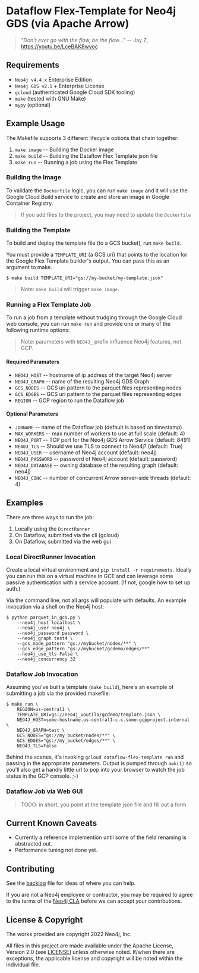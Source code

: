 # Dataflow Flex-Template for Neo4j GDS (via Apache Arrow)

> _"Don't ever go with the flow, be the flow..."_
>                      -- Jay Z, https://youtu.be/LceBAK8wyoc

## Requirements
* `Neo4j v4.4.x` Enterprise Edition
* `Neo4j GDS v2.1` + Enterprise License
* `gcloud` (authenticated Google Cloud SDK tooling)
* `make` (tested with GNU Make)
* `mypy` (optional)


## Example Usage
The Makefile supports 3 different lifecycle options that chain together:

1. `make image` -- Building the Docker image
2. `make build` -- Building the Dataflow Flex Template json file
3. `make run`   -- Running a job using the Flex Template

### Building the Image
To validate the `Dockerfile` logic, you can run `make image` and it will use the
Google Cloud Build service to create and store an image in Google Container
Registry.

> If you add files to the project, you may need to update the `Dockerfile`

### Building the Template
To build and deploy the template file (to a GCS bucket), run `make build`.

You must provide a `TEMPLATE_URI` (a GCS uri) that points to the location for
the Google Flex Template builder's output. You can pass this as an argument to
make.

```
$ make build TEMPLATE_URI="gs://my-bucket/my-template.json"
```

> Note: `make build` will trigger `make image`.

### Running a Flex Template Job
To run a job from a template without trudging through the Google Cloud web
console, you can run `make run` and provide one or many of the following runtime
options:

> Note: parameters with `NEO4J_` prefix influence Neo4j features, not GCP.

#### Required Paramaters
- `NEO4J_HOST` -- hostname of ip address of the target Neo4j server
- `NEO4J_GRAPH` -- name of the resulting Neo4j GDS Graph
- `GCS_NODES` -- GCS uri pattern to the parquet files representing nodes
- `GCS_EDGES` -- GCS uri pattern to the parquet files representing edges
- `REGION` -- GCP region to run the Dataflow job

#### Optional Parameters
- `JOBNAME` -- name of the Dataflow job (default is based on timestamp)
- `MAX_WORKERS` -- max number of workers to use at full scale (default: 4)
- `NEO4J_PORT` -- TCP port for the Neo4j GDS Arrow Service (default: 8491)
- `NE40J_TLS` -- Should we use TLS to connect to Neo4j? (default: True)
- `NEO4J_USER` -- username of Neo4j account (default: neo4j)
- `NEO4J_PASSWORD` -- password of Neo4j account (default: password)
- `NEO4J_DATABASE` -- owning database of the resulting graph (default: neo4j)
- `NEO4J_CONC` -- number of concurrent Arrow server-side threads (default: 4)

## Examples
There are three ways to run the job:

1. Locally using the `DirectRunner`
2. On Dataflow, submitted via the cli (gcloud)
3. On Dataflow, submitted via the web gui

### Local DirectRunner Invocation
Create a local virtual environment and `pip install -r requirements`. Ideally
you can run this on a virtual machine in GCE and can leverage some passive
authentication with a service account. (If not, google how to set up auth.)

Via the command line, not all args will populate with defaults. An example
invocation via a shell on the Neo4j host:

```
$ python parquet_in_gcs.py \
    --neo4j_host localhost \
    --neo4j_user neo4j \
    --neo4j_password password \
    --neo4j_graph test4 \
    --gcs_node_pattern "gs://mybucket/nodes/**" \
    --gcs_edge_pattern "gs://mybucket/gcdemo/edges/**"
    --neo4j_use_tls False \
    --neo4j_concurrency 32
```

### Dataflow Job Invocation
Assuming you've built a template (`make build`), here's an example of
submitting a job via the provided makefile:

```
$ make run \
    REGION=us-central1 \
    TEMPLATE_URI=gs://neo4j_voutila/gcdemo/template.json \
    NEO4J_HOST=some-hostname.us-central1-c.c.some-gcpproject.internal \
    NEO4J_GRAPH=test \
    GCS_NODES="gs://my_bucket/nodes/**" \
    GCS_EDGES="gs://my_bucket/edges/**" \
    NEO4J_TLS=False
```

Behind the scenes, it's invoking `gcloud dataflow-flex-template run` and passing
in the appropriate parameters. Output is pumped through `awk(1)` so you'll also
get a handly little url to pop into your browser to watch the job status in the
GCP console. ;-)

### Dataflow Job via Web GUI
> TODO: in short, you point at the template json file and fill out a form


## Current Known Caveats
- Currently a reference implemention until some of the field renaming is
  abstracted out.
- Performance tuning not done yet.

## Contributing
See the [backlog](./TODO.md) file for ideas of where you can help.

If you are not a Neo4j employee or contractor, you may be required to agree to
the terms of the [Neo4j CLA](https://neo4j.com/developer/cla/) before we can
accept your contributions.


## License & Copyright

The works provided are copyright 2022 Neo4j, Inc.

All files in this project are made available under the Apache License, Version
2.0 (see [LICENSE](./LICENSE)] unless otherwise noted. If/when there are
exceptions, the applicable license and copyright will be noted within the
individual file.
